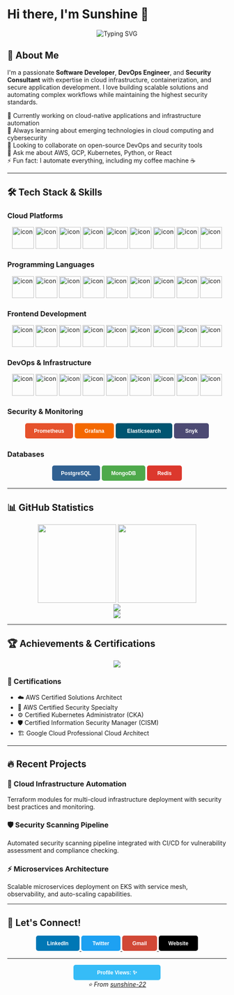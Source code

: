 # Hi there, I'm Sunshine 👋

<div align="center">
  <img src="https://readme-typing-svg.herokuapp.com?font=Fira+Code&size=30&duration=3000&pause=1000&color=36BCF7&center=true&vCenter=true&width=600&lines=Software+Developer;DevOps+Engineer;Security+Consultant;Cloud+Architect" alt="Typing SVG" />
</div>

## 🚀 About Me

I'm a passionate **Software Developer**, **DevOps Engineer**, and **Security Consultant** with expertise in cloud infrastructure, containerization, and secure application development. I love building scalable solutions and automating complex workflows while maintaining the highest security standards.

🔭 Currently working on cloud-native applications and infrastructure automation  
🌱 Always learning about emerging technologies in cloud computing and cybersecurity  
👯 Looking to collaborate on open-source DevOps and security tools  
💬 Ask me about AWS, GCP, Kubernetes, Python, or React  
⚡ Fun fact: I automate everything, including my coffee machine ☕

---

## 🛠️ Tech Stack & Skills

### Cloud Platforms

<div align="center">
   <img src="https://techstack-generator.vercel.app/aws-icon.svg" alt="icon" width="50" height="50" />
   <img src="https://techstack-generator.vercel.app/docker-icon.svg" alt="icon" width="50" height="50" />
   <img src="https://techstack-generator.vercel.app/kubernetes-icon.svg" alt="icon" width="50" height="50" />
   <img src="https://techstack-generator.vercel.app/nginx-icon.svg" alt="icon" width="50" height="50" />
    <img src="https://www.svgrepo.com/show/448223/gcp.svg" alt="icon" width="50" height="50" />
    <img src="https://www.svgrepo.com/show/448216/consul.svg" alt="icon" width="50" height="50" />
    <img src="https://www.svgrepo.com/show/448270/aws-s3.svg" alt="icon" width="50" height="50" />
    <img src="https://www.svgrepo.com/show/353454/aws-iam.svg" alt="icon" width="50" height="50" />
    <img src="https://www.svgrepo.com/show/353458/aws-rds.svg" alt="icon" width="50" height="50" />
</div>

### Programming Languages

<div align="center">
  <img src="https://techstack-generator.vercel.app/aws-icon.svg" alt="icon" width="50" height="50" />
   <img src="https://techstack-generator.vercel.app/docker-icon.svg" alt="icon" width="50" height="50" />
   <img src="https://techstack-generator.vercel.app/kubernetes-icon.svg" alt="icon" width="50" height="50" />
   <img src="https://techstack-generator.vercel.app/nginx-icon.svg" alt="icon" width="50" height="50" />
    <img src="https://www.svgrepo.com/show/448223/gcp.svg" alt="icon" width="50" height="50" />
    <img src="https://www.svgrepo.com/show/448216/consul.svg" alt="icon" width="50" height="50" />
    <img src="https://www.svgrepo.com/show/448270/aws-s3.svg" alt="icon" width="50" height="50" />
    <img src="https://www.svgrepo.com/show/353454/aws-iam.svg" alt="icon" width="50" height="50" />
    <img src="https://www.svgrepo.com/show/353458/aws-rds.svg" alt="icon" width="50" height="50" />
</div>

### Frontend Development

<div align="center">
  <img src="https://techstack-generator.vercel.app/aws-icon.svg" alt="icon" width="50" height="50" />
   <img src="https://techstack-generator.vercel.app/docker-icon.svg" alt="icon" width="50" height="50" />
   <img src="https://techstack-generator.vercel.app/kubernetes-icon.svg" alt="icon" width="50" height="50" />
   <img src="https://techstack-generator.vercel.app/nginx-icon.svg" alt="icon" width="50" height="50" />
    <img src="https://www.svgrepo.com/show/448223/gcp.svg" alt="icon" width="50" height="50" />
    <img src="https://www.svgrepo.com/show/448216/consul.svg" alt="icon" width="50" height="50" />
    <img src="https://www.svgrepo.com/show/448270/aws-s3.svg" alt="icon" width="50" height="50" />
    <img src="https://www.svgrepo.com/show/353454/aws-iam.svg" alt="icon" width="50" height="50" />
    <img src="https://www.svgrepo.com/show/353458/aws-rds.svg" alt="icon" width="50" height="50" />
</div>

### DevOps & Infrastructure

<div align="center">
  <img src="https://techstack-generator.vercel.app/aws-icon.svg" alt="icon" width="50" height="50" />
   <img src="https://techstack-generator.vercel.app/docker-icon.svg" alt="icon" width="50" height="50" />
   <img src="https://techstack-generator.vercel.app/kubernetes-icon.svg" alt="icon" width="50" height="50" />
   <img src="https://techstack-generator.vercel.app/nginx-icon.svg" alt="icon" width="50" height="50" />
    <img src="https://www.svgrepo.com/show/448223/gcp.svg" alt="icon" width="50" height="50" />
    <img src="https://www.svgrepo.com/show/448216/consul.svg" alt="icon" width="50" height="50" />
    <img src="https://www.svgrepo.com/show/448270/aws-s3.svg" alt="icon" width="50" height="50" />
    <img src="https://www.svgrepo.com/show/353454/aws-iam.svg" alt="icon" width="50" height="50" />
    <img src="https://www.svgrepo.com/show/353458/aws-rds.svg" alt="icon" width="50" height="50" />
</div>

### Security & Monitoring

<div align="center">
  <svg width="110" height="35" xmlns="http://www.w3.org/2000/svg">
    <rect width="110" height="35" rx="5" fill="#E6522C"/>
    <text x="55" y="22" font-family="Arial, sans-serif" font-size="12" font-weight="bold" text-anchor="middle" fill="white">Prometheus</text>
  </svg>
  <svg width="90" height="35" xmlns="http://www.w3.org/2000/svg">
    <rect width="90" height="35" rx="5" fill="#F46800"/>
    <text x="45" y="22" font-family="Arial, sans-serif" font-size="12" font-weight="bold" text-anchor="middle" fill="white">Grafana</text>
  </svg>
  <svg width="130" height="35" xmlns="http://www.w3.org/2000/svg">
    <rect width="130" height="35" rx="5" fill="#005571"/>
    <text x="65" y="22" font-family="Arial, sans-serif" font-size="12" font-weight="bold" text-anchor="middle" fill="white">Elasticsearch</text>
  </svg>
  <svg width="80" height="35" xmlns="http://www.w3.org/2000/svg">
    <rect width="80" height="35" rx="5" fill="#4C4A73"/>
    <text x="40" y="22" font-family="Arial, sans-serif" font-size="12" font-weight="bold" text-anchor="middle" fill="white">Snyk</text>
  </svg>
</div>

### Databases

<div align="center">
  <svg width="110" height="35" xmlns="http://www.w3.org/2000/svg">
    <rect width="110" height="35" rx="5" fill="#316192"/>
    <text x="55" y="22" font-family="Arial, sans-serif" font-size="12" font-weight="bold" text-anchor="middle" fill="white">PostgreSQL</text>
  </svg>
  <svg width="100" height="35" xmlns="http://www.w3.org/2000/svg">
    <rect width="100" height="35" rx="5" fill="#4EA94B"/>
    <text x="50" y="22" font-family="Arial, sans-serif" font-size="12" font-weight="bold" text-anchor="middle" fill="white">MongoDB</text>
  </svg>
  <svg width="80" height="35" xmlns="http://www.w3.org/2000/svg">
    <rect width="80" height="35" rx="5" fill="#DC382D"/>
    <text x="40" y="22" font-family="Arial, sans-serif" font-size="12" font-weight="bold" text-anchor="middle" fill="white">Redis</text>
  </svg>
</div>

---

## 📊 GitHub Statistics

<div align="center">
  <img height="180em" src="https://github-readme-stats.vercel.app/api?username=sunshine-22&show_icons=true&theme=tokyonight&include_all_commits=true&count_private=true"/>
  <img height="180em" src="https://github-readme-stats.vercel.app/api/top-langs/?username=sunshine-22&layout=compact&langs_count=8&theme=tokyonight"/>
</div>

<div align="center">
  <img src="https://github-readme-streak-stats.herokuapp.com?user=sunshine-22&theme=tokyonight&hide_border=true" />
</div>

<div align="center">
  <img src="https://github-readme-activity-graph.vercel.app/graph?username=sunshine-22&theme=tokyo-night&hide_border=true&area=true" />
</div>

---

## 🏆 Achievements & Certifications

<div align="center">
  <img src="https://github-profile-trophy.vercel.app/?username=sunshine-22&theme=tokyonight&no-frame=true&row=1&column=6" />
</div>

### 🎯 Certifications

- ☁️ AWS Certified Solutions Architect
- 🔐 AWS Certified Security Specialty
- ⚙️ Certified Kubernetes Administrator (CKA)
- 🛡️ Certified Information Security Manager (CISM)
- 🏗️ Google Cloud Professional Cloud Architect

---

## 🔥 Recent Projects

### 🚀 Cloud Infrastructure Automation

Terraform modules for multi-cloud infrastructure deployment with security best practices and monitoring.

### 🛡️ Security Scanning Pipeline

Automated security scanning pipeline integrated with CI/CD for vulnerability assessment and compliance checking.

### ⚡ Microservices Architecture

Scalable microservices deployment on EKS with service mesh, observability, and auto-scaling capabilities.

---

## 🤝 Let's Connect!

<div align="center">
  <a href="https://linkedin.com/in/sunshine-22">
    <svg width="100" height="35" xmlns="http://www.w3.org/2000/svg">
      <rect width="100" height="35" rx="5" fill="#0077B5"/>
      <text x="50" y="22" font-family="Arial, sans-serif" font-size="12" font-weight="bold" text-anchor="middle" fill="white">LinkedIn</text>
    </svg>
  </a>
  <a href="https://twitter.com/sunshine_22">
    <svg width="90" height="35" xmlns="http://www.w3.org/2000/svg">
      <rect width="90" height="35" rx="5" fill="#1DA1F2"/>
      <text x="45" y="22" font-family="Arial, sans-serif" font-size="12" font-weight="bold" text-anchor="middle" fill="white">Twitter</text>
    </svg>
  </a>
  <a href="mailto:tsabarishkumar@gmail.com">
    <svg width="80" height="35" xmlns="http://www.w3.org/2000/svg">
      <rect width="80" height="35" rx="5" fill="#D14836"/>
      <text x="40" y="22" font-family="Arial, sans-serif" font-size="12" font-weight="bold" text-anchor="middle" fill="white">Gmail</text>
    </svg>
  </a>
  <a href="https://sabarish.in">
    <svg width="90" height="35" xmlns="http://www.w3.org/2000/svg">
      <rect width="90" height="35" rx="5" fill="#000000"/>
      <text x="45" y="22" font-family="Arial, sans-serif" font-size="12" font-weight="bold" text-anchor="middle" fill="white">Website</text>
    </svg>
  </a>
</div>

---

<div align="center">
  <svg width="200" height="35" xmlns="http://www.w3.org/2000/svg">
    <rect width="200" height="35" rx="5" fill="#36BCF7"/>
    <text x="100" y="22" font-family="Arial, sans-serif" font-size="12" font-weight="bold" text-anchor="middle" fill="white">Profile Views: ✨</text>
  </svg>
</div>

<div align="center">
  <i>⭐️ From <a href="https://github.com/sunshine-22">sunshine-22</a></i>
</div>
